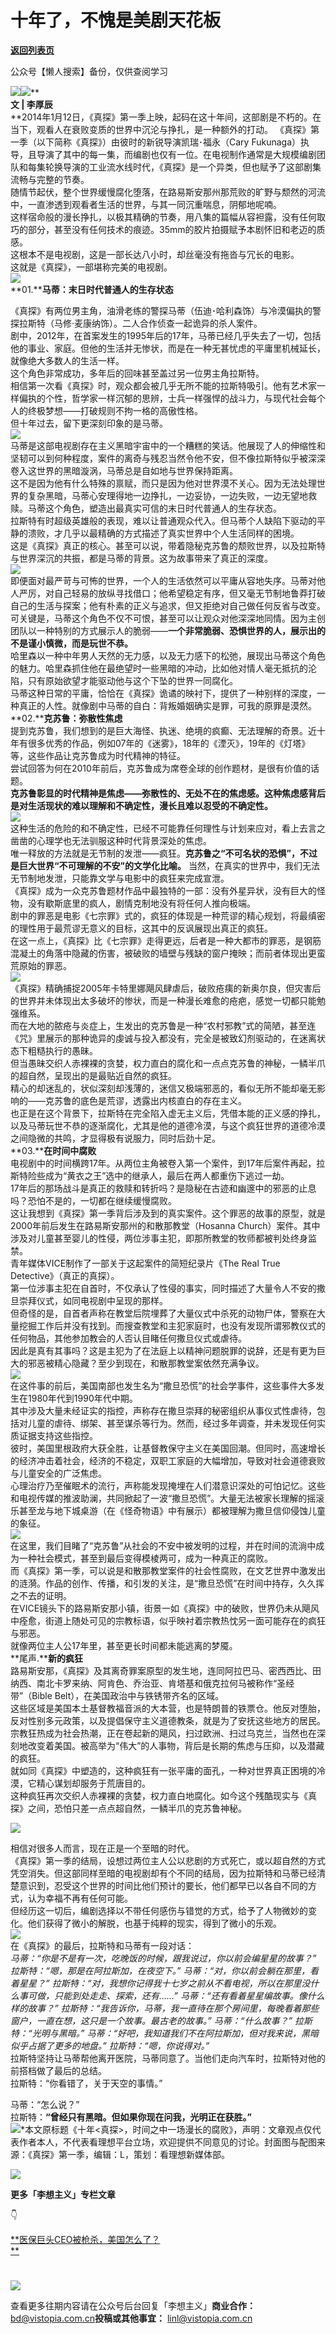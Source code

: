 # 十年了，不愧是美剧天花板

[**返回列表页**](/gzh/看理想)

公众号【懒人搜索】备份，仅供查阅学习

![](https://mmbiz.qpic.cn/mmbiz_png/aP7vrTpXJxRA0ViaNRqia18YGj5LgX4VSibTFXfBlkXZakYUA8yBkEQYYmpmDmxH0IZyeY4oUcOiabiaj1PywxF6StQ/640?wx_fmt=png)![](https://mmbiz.qpic.cn/mmbiz_png/aP7vrTpXJxQbTMDSwL9XwYyN5GUmJTG8D9mwiawTYaibPicTJOTrLnrjBjROribgWla55TEMgR8ictJ1vtNMmlo7sEg/640?wx_fmt=other&wxfrom;=5&wx;_lazy=1&wx;_co=1&tp;=webp)**  
****文 | 李厚辰****  
**2014年1月12日，《真探》第一季上映，起码在这十年间，这部剧是不朽的。在当下，观看人在衰败变质的世界中沉沦与挣扎，是一种额外的打动。
《真探》第一季（以下简称《真探》）由彼时的新锐导演凯瑞･福永（Cary
Fukunaga）执导，且导演了其中的每一集，而编剧也仅有一位。在电视制作通常是大规模编剧团队和每集轮换导演的工业流水线时代，《真探》是一个异类，但也赋予了这部剧集流畅与完整的节奏。  
随情节起伏，整个世界缓慢腐化堕落，在路易斯安那州那荒败的旷野与颓然的河流中，一直渗透到观看者生活的世界，与其一同沉重喘息，阴郁地呢喃。  
这样宿命般的漫长挣扎，以极其精确的节奏，用八集的篇幅从容袒露，没有任何取巧的部分，甚至没有任何技术的痕迹。35mm的胶片拍摄赋予本剧怀旧和老迈的质感。  
这根本不是电视剧，这是一部长达八小时，却丝毫没有拖沓与冗长的电影。  
这就是《真探》，一部堪称完美的电视剧。  
![](https://mmbiz.qpic.cn/mmbiz_png/aP7vrTpXJxRA0ViaNRqia18YGj5LgX4VSibyicaNpfZMjSJFGHr85glQV0UvxPDGJ30TMHYUPnUHgbYyqpCwF83EGw/640?wx_fmt=png)  
**01.****马蒂：末日时代普通人的生存状态**  
  
《真探》有两位男主角，油滑老练的警探马蒂（伍迪･哈利森饰）与冷漠偏执的警探拉斯特（马修·麦康纳饰）。二人合作侦查一起诡异的杀人案件。  
剧中，2012年，在首案发生的1995年后的17年，马蒂已经几乎失去了一切，包括他的事业、家庭。但他的生活并无惨状，而是在一种无甚忧虑的平庸里机械延长，就像绝大多数人的生活一样。  
这个角色非常成功，多年后的回味甚至盖过另一位男主角拉斯特。  
相信第一次看《真探》时，观众都会被几乎无所不能的拉斯特吸引。他有艺术家一样偏执的个性，哲学家一样沉郁的思辨，士兵一样强悍的战斗力，与现代社会每个人的终极梦想——打破规则不拘一格的高傲性格。  
但十年过去，留下更深刻印象的是马蒂。  
![](https://mmbiz.qpic.cn/mmbiz_jpg/aP7vrTpXJxQ5us0sNpic77a5Yq9my9n6ZsJh1HzfcUGADzh8aRQRoysouGQ6CEnntta60B5YS4mPNichY7DvjEnA/640?wx_fmt=jpeg)  
马蒂是这部电视剧存在主义黑暗宇宙中的一个糟糕的笑话。他展现了人的伸缩性和坚韧可以到何种程度，案件的离奇与残忍当然令他不安，但不像拉斯特似乎被深深卷入这世界的黑暗漩涡，马蒂总是自如地与世界保持距离。  
这不是因为他有什么特殊的禀赋，而只是因为他对世界漠不关心。因为无法处理世界的复杂黑暗，马蒂心安理得地一边挣扎，一边妥协，一边失败，一边无望地救赎。马蒂这个角色，塑造出最真实可信的末日时代普通人的生存状态。  
拉斯特有时超级英雄般的表现，难以让普通观众代入。但马蒂个人缺陷下驱动的平静的溃败，才几乎以最精确的方式描述了真实世界中个人生活同样的困境。  
这是《真探》真正的核心。甚至可以说，带着隐秘克苏鲁的颓败世界，以及拉斯特与世界深沉的共振，都是马蒂的背景。这为故事带来了真正的深度。  
![](https://mmbiz.qpic.cn/mmbiz_jpg/aP7vrTpXJxQ5us0sNpic77a5Yq9my9n6ZNrNfgAzhxsvPHKiaJVQXAJkLiaMSQf1ycWiagsjk4icuXicRTuJibLAzDJHA/640?wx_fmt=jpeg)  
即便面对最严苛与可怖的世界，一个人的生活依然可以平庸从容地失序。马蒂对他人严厉，对自己轻易的放纵寻找借口；他希望稳定有序，但又毫无节制地鲁莽打破自己的生活与探案；他有朴素的正义与追求，但又拒绝对自己做任何反省与改变。  
可关键是，马蒂这个角色不仅不可恨，甚至可以让观众对他深深地同情。因为主创团队以一种特别的方式展示人的脆弱——**一个非常脆弱、恐惧世界的人，展示出的不是谨小慎微，而是玩世不恭。**  
哈里森以一种中年男人天然的无力感，以及无力感下的松弛，展现出马蒂这个角色的魅力。哈里森抓住他在最绝望时一些黑暗的冲动，比如他对情人毫无抵抗的沦陷，只有原始欲望才能驱动他与这个下坠的世界一同腐化。  
马蒂这种日常的平庸，恰恰在《真探》诡谲的映衬下，提供了一种别样的深度，一种真正的人性。就像剧中马蒂的自白：背叛婚姻确实是罪，可我的原罪是漠然。  
**02.****克苏鲁：弥散性焦虑**  
提到克苏鲁，我们想到的是巨大海怪、执迷、绝境的疯癫、无法理解的奇景。近十年有很多优秀的作品，例如07年的《迷雾》，18年的《湮灭》，19年的《灯塔》等，这些作品让克苏鲁成为时代精神的特征。  
尝试回答为何在2010年前后，克苏鲁成为席卷全球的创作题材，是很有价值的话题。  
**克苏鲁彰显的时代精神是焦虑——弥散性的、无处不在的焦虑感。这种焦虑感背后是对生活现状的难以理解和不确定性，漫长且难以忍受的不确定性。**  
![](https://mmbiz.qpic.cn/mmbiz_jpg/aP7vrTpXJxQ5us0sNpic77a5Yq9my9n6ZLRQjyE8UnrWtuDicCyzvia2kRYoOxJSdcfe29b47GJ1XydYMQibKsbx9A/640?wx_fmt=jpeg&from;=appmsg)  
这种生活的危险的和不确定性，已经不可能靠任何理性与计划来应对，看上去言之凿凿的心理学也无法驯服这种时代背景深处的焦虑。  
唯一释放的方法就是无节制的发泄——疯狂。**克苏鲁之“不可名状的恐惧”，不过是巨大世界“不可理解的不安”的文学化比喻。**
当然，在真实的世界中，我们无法无节制地发泄，只能靠文学与电影中的疯狂来完成宣泄。  
《真探》成为一众克苏鲁题材作品中最独特的一部：没有外星异状，没有巨大的怪物，没有歇斯底里的疯人，剧情克制地没有将任何人推向极端。  
剧中的罪恶是电影《七宗罪》式的，疯狂的体现是一种荒谬的精心规划，将最缜密的理性用于最荒谬无意义的目标，这其中的反讽展现出真正的疯狂。  
在这一点上，《真探》比《七宗罪》走得更远，后者是一种大都市的罪恶，是钢筋混凝土的角落中隐藏的伤害，被破败的墙壁与残缺的窗户掩映；而前者体现出更蛮荒原始的罪恶。  
![](https://mmbiz.qpic.cn/mmbiz_jpg/aP7vrTpXJxQ5us0sNpic77a5Yq9my9n6ZMSvIyKF6XIibDoP1OdgicjQcL1LiaDtsQeI4lyBtNMtGdib8BTLcYxA1og/640?wx_fmt=jpeg)  
《真探》精确捕捉2005年卡特里娜飓风肆虐后，破败疮痍的新奥尔良，但灾害后的世界并未体现出太多破坏的惨状，而是一种漫长难愈的疮疤，感觉一切都只能勉强维系。  
而在大地的脓疮与炎症上，生发出的克苏鲁是一种“农村邪教”式的简陋，甚至连《咒》里展示的那种诡异的虔诚与投入都没有，完全是被致幻剂驱动的，在迷离状态下粗糙执行的愚昧。  
但当愚昧交织人赤裸裸的贪婪，权力直白的腐化和一点点克苏鲁的神秘，一鳞半爪的超自然，呈现出的是最贴近自然的疯狂。  
精心的却迷乱的，状似深刻却浅薄的，迷信又极端邪恶的，看似无所不能却毫无影响的——克苏鲁的底色是荒谬，透露出内核直白的存在主义。  
也正是在这个背景下，拉斯特在完全陷入虚无主义后，凭借本能的正义感的挣扎，以及马蒂玩世不恭的逐渐腐化，尤其是他的道德冷漠，与这个疯狂世界的道德冷漠之间隐微的共鸣，才显得极有说服力，同时后劲十足。  
**03.****在时间中腐败**  
电视剧中的时间横跨17年。从两位主角被卷入第一个案件，到17年后案件再起，拉斯特险些成为“黄衣之王”选中的继承人，最后在两人都重伤下逃过一劫。  
17年后的那场战斗是真正的救赎和转折吗？是隐秘在古迹和幽邃中的邪恶的止息吗？恐怕不是的，一切都在继续缓慢腐败。  
这让我想到《真探》第一季背后涉及到的真实案件。这个罪恶的故事的原型，就是2000年前后发生在路易斯安那州的和散那教堂（Hosanna
Church）案件。其中涉及对儿童甚至婴儿的性侵，两位涉事主犯，即那所教堂的牧师都被判处终身监禁。  
青年媒体VICE制作了一部关于这起案件的简短纪录片《The Real True Detective》（真正的真探）。  
第一位涉事主犯在自首时，不仅承认了性侵的事实，同时描述了大量令人不安的撒旦崇拜仪式，如同电视剧中呈现的那样。  
但奇怪的是，自首者声称在教堂后院埋葬了大量仪式中杀死的动物尸体，警察在大量挖掘工作后并没有找到。而搜查教堂和主犯家庭时，也没有发现所谓邪教仪式的任何物品，其他参加教会的人否认目睹任何撒旦仪式或虐待。  
因此是真有其事吗？这是主犯为了在法庭上以精神问题脱罪的说辞，还是有更为巨大的邪恶被精心隐藏？至少到现在，和散那教堂案依然充满争议。  
![](https://mmbiz.qpic.cn/mmbiz_jpg/aP7vrTpXJxQ5us0sNpic77a5Yq9my9n6Zicz2R6y0zFBictTxDfwDciaY1ibmeGOz3MCiaic4OY149HickvE71NwEI6d9g/640?wx_fmt=jpeg&from;=appmsg)  
在这件事的前后，美国南部也发生名为“撒旦恐慌”的社会学事件，这些事件大多发生在1980年代到1990年代中期。  
其中涉及大量未经证实的指控，声称存在撒旦崇拜的秘密组织从事仪式性虐待，包括对儿童的虐待、绑架、甚至谋杀等行为。然而，经过多年调查，并未发现任何实质证据支持这些指控。  
彼时，美国里根政府大获全胜，让基督教保守主义在美国回潮。但同时，高速增长的经济冲击着社会，经济的不稳定，双职工家庭的大幅增加，导致对社会道德衰败与儿童安全的广泛焦虑。  
心理治疗乃至催眠术的流行，声称能发现掩埋在人们潜意识深处的可怕记忆。这些和电视传媒的推波助澜，共同掀起了一波“撒旦恐慌”。大量无法被家长理解的摇滚乐甚至龙与地下城桌游（在《怪奇物语》中有展示）都被理解为撒旦信仰侵蚀儿童的象征。  
![](https://mmbiz.qpic.cn/mmbiz_jpg/aP7vrTpXJxQ5us0sNpic77a5Yq9my9n6ZK8MD3zpT1NJhSVviaefny2yUlWofpLhf6fWlgsG5jIIdLModydZlckg/640?wx_fmt=jpeg&from;=appmsg)  
在这里，我们目睹了“克苏鲁”从社会的不安中被发明的过程，并在时间的流淌中成为一种社会模式，甚至到最后变得模棱两可，成为一种真正的腐败。  
而《真探》第一季，可以说是和散那教堂案件的社会性腐败，在文艺世界中激发出的涟漪。作品的创作、传播，和引发的关注，是“撒旦恐慌”在时间中持存，久久挥之不去的证明。  
在VICE镜头下的路易斯安那小镇，街景一如《真探》中的破败，世界仍未从飓风中痊愈，街道上随处可见的宗教标语，似乎映衬着宗教热忱另一面可能存在的疯狂与邪恶。  
就像两位主人公17年里，甚至更长时间都未能逃离的梦魇。  
**尾声.****新的疯狂**  
路易斯安那，《真探》及其离奇罪案原型的发生地，连同阿拉巴马、密西西比、田纳西、南北卡罗来纳、阿肯色、乔治亚、肯塔基和俄克拉何马被称作“圣经带”（Bible
Belt），在美国政治中与铁锈带齐名的区域。  
这些区域是美国本土基督教福音派的大本营，也是特朗普的铁票仓。他反对堕胎，反对性别多元政策，以及提倡保守主义道德教条，就是为了安抚这些地方的居民。  
宗教狂热成为社会热潮，正在卷起新的飓风，扫过欧洲、扫过乌克兰，当然也在深刻地改变着美国。被高举为“伟大”的人事物，背后是长期的焦虑与压抑，以及潜藏的疯狂。  
就如同《真探》中塑造的，这种疯狂有一张平庸的面孔，一种对世界真正困境的冷漠，它精心谋划却服务于荒唐目的。  
这种疯狂再次交织人赤裸裸的贪婪，权力直白地腐化。如今这个残酷现实与《真探》之间，恐怕只差一点点超自然，一鳞半爪的克苏鲁神秘。  

![](https://mmbiz.qpic.cn/mmbiz_jpg/aP7vrTpXJxQ5us0sNpic77a5Yq9my9n6ZjrCZFk6W0uFUegAtibpO4ESeQoGrWEeOsRicvKgkq7XZF2S0mbnVvTbQ/640?wx_fmt=jpeg&from;=appmsg)  

  
相信对很多人而言，现在正是一个至暗的时代。  
《真探》第一季的结局，设想过两位主人公以悲剧的方式死亡，或以超自然的方式凭空消失。但这部同样至暗的电视剧却有个不同的结局，因为拉斯特和马蒂已经清楚意识到，忍受这个世界的时间比他们预计的要长，他们都早已以各自不同的方式，认为幸福不再有任何可能。  
但经历这一切后，编剧选择以不带任何感伤与错觉的方式，给予了人物微妙的变化。他们获得了微小的解脱，也基于纯粹的现实，得到了微小的乐观。  
![](https://mmbiz.qpic.cn/mmbiz_jpg/aP7vrTpXJxQ5us0sNpic77a5Yq9my9n6ZMia1lusoVae9BO1CL2CibeYw5y42kxxzr1iafa2bMibFNQebkhMdicia2Eww/640?wx_fmt=jpeg&from;=appmsg)  
在《真探》的最后，拉斯特和马蒂有一段对话：  
 _马蒂：“你是不是有一次，吃晚饭的时候，跟我说过，你以前会编星星的故事？”_ _拉斯特：“嗯，那是在阿拉斯加，在夜空下。”_
_马蒂：“对，你以前会躺在那里，看着星星？”_ _拉斯特：“对，我想你记得我十七岁之前从不看电视，所以在那里没什么事可做，只能到处走走、探索，还有……”_
_马蒂：“还有看着星星编故事。像什么样的故事？”_
_拉斯特：“我告诉你，马蒂，我一直待在那个房间里，每晚看着那些窗户，一直在想，这只是一个故事。最古老的故事。”_ _马蒂：“什么故事？”_
_拉斯特：“光明与黑暗。”_ _马蒂：“好吧，我知道我们不在阿拉斯加，但对我来说，黑暗似乎占据了更多的地盘。”_ _拉斯特：“嗯，你说得对。”_  
拉斯特坚持让马蒂帮他离开医院，马蒂同意了。当他们走向汽车时，拉斯特对他的前搭档做了最后的总结。  
拉斯特：“你看错了，关于天空的事情。”

  

马蒂：“怎么说？”  
拉斯特：**“曾经只有黑暗。但如果你现在问我，光明正在获胜。”**  
![](https://mmbiz.qpic.cn/mmbiz_png/aP7vrTpXJxRA0ViaNRqia18YGj5LgX4VSibCtkY28xLiaOEanibJrx7E0bWiaH8tRc0WkaCZ35VoiabPsr0urCBdAzT9Q/640?wx_fmt=png)*本文原标题《十年<真探>，时间之中一场漫长的腐败》，声明：文章观点仅代表作者本人，不代表看理想平台立场，欢迎提供不同意见的讨论。封面图与配图来源：《真探》第一季，编辑：L，策划：看理想新媒体部。

  

![](https://mmbiz.qpic.cn/mmbiz_jpg/aP7vrTpXJxTesFKxM6347Zrb9icTYDoT94ibJoRUSKeia3Xm7msmh1N0swxZ5wwcHkPScUIk2RKQCq9MKuGuNI1hA/640?wx_fmt=other&wxfrom;=5&wx;_lazy=1&wx;_co=1&tp;=webp)

  

**更多「李想主义」专栏文章**

👇

[**医保巨头CEO被枪杀，美国怎么了？  
**](https://mp.weixin.qq.com/s?__biz=MzA3MDM3NjE5NQ==&mid=2650978217&idx=1&sn=4c91c434c203bfa394f02a86fdc229ed&scene=21#wechat_redirect)

#
[**![](https://mmbiz.qpic.cn/mmbiz_jpg/aP7vrTpXJxQ5us0sNpic77a5Yq9my9n6ZRQl9YVDEVnZXWYaMiau8mVrwzdqJ9ORrQFfuxic3MVkFiagGnX5MPWibQA/640?wx_fmt=jpeg)**](https://mp.weixin.qq.com/s?__biz=MzA3MDM3NjE5NQ==&mid=2650978217&idx=1&sn=4c91c434c203bfa394f02a86fdc229ed&scene=21#wechat_redirect)

查看更多往期内容请在公众号后台回复「李想主义」**商业合作：** bd@vistopia.com.cn**投稿或其他事宜：**
linl@vistopia.com.cn

